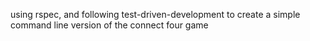 using rspec, and following test-driven-development to create a simple command line version of the connect four game